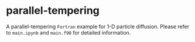 # parallel-tempering
A parallel-tempering `Fortran` example for 1-D particle diffusion. Please refer to `main.ipynb` and `main.f90` for detailed information.
